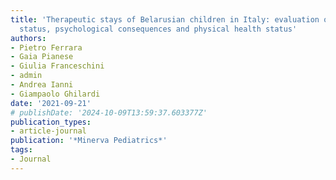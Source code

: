 ```yaml
---
title: 'Therapeutic stays of Belarusian children in Italy: evaluation of their mental
  status, psychological consequences and physical health status'
authors:
- Pietro Ferrara
- Gaia Pianese
- Giulia Franceschini
- admin
- Andrea Ianni
- Giampaolo Ghilardi
date: '2021-09-21'
# publishDate: '2024-10-09T13:59:37.603377Z'
publication_types:
- article-journal
publication: '*Minerva Pediatrics*'
tags:
- Journal
---
```

